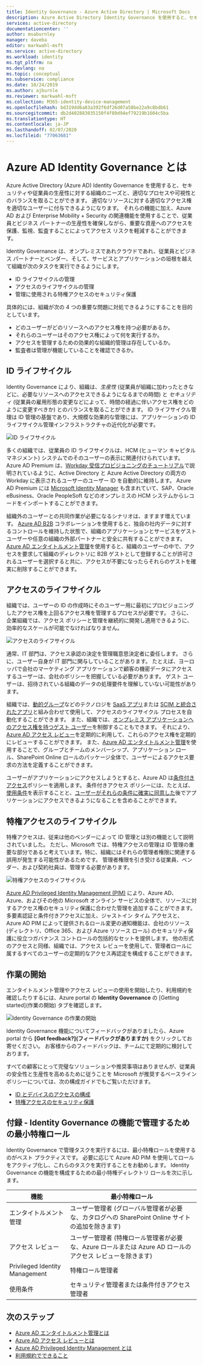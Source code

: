 ```yaml
---
title: Identity Governance - Azure Active Directory | Microsoft Docs
description: Azure Active Directory Identity Governance を使用すると、セキュリティや従業員の生産性に対する組織のニーズと、適切なプロセスや可視性とのバランスを取ることができます。
services: active-directory
documentationcenter: ''
author: msaburnley
manager: daveba
editor: markwahl-msft
ms.service: active-directory
ms.workload: identity
ms.tgt_pltfrm: na
ms.devlang: na
ms.topic: conceptual
ms.subservice: compliance
ms.date: 10/24/2019
ms.author: ajburnle
ms.reviewer: markwahl-msft
ms.collection: M365-identity-device-management
ms.openlocfilehash: bd319dd6a83a392f6df26d07a58be22a9c8bdb61
ms.sourcegitcommit: db2d402883035150f4f89d94ef79219b1604c5ba
ms.translationtype: HT
ms.contentlocale: ja-JP
ms.lasthandoff: 02/07/2020
ms.locfileid: "77063681"
---
```

# <a name="what-is-azure-ad-identity-governance"></a>Azure AD Identity Governance とは

Azure Active Directory (Azure AD) Identity Governance を使用すると、セキュリティや従業員の生産性に対する組織のニーズと、適切なプロセスや可視性とのバランスを取ることができます。 適切なリソースに対する適切なアクセス権を適切なユーザーに付与できるようになります。 それらの機能に加え、Azure AD および Enterprise Mobility + Security の関連機能を使用することで、従業員とビジネス パートナーの生産性を確保しながら、重要な資産へのアクセスを保護、監視、監査することによってアクセス リスクを軽減することができます。  

Identity Governance は、オンプレミスであれクラウドであれ、従業員とビジネス パートナーとベンダー、そして、サービスとアプリケーションの垣根を越えて組織が次のタスクを実行できるようにします。

- ID ライフサイクルの管理
- アクセスのライフサイクルの管理
- 管理に使用される特権アクセスのセキュリティ保護

具体的には、組織が次の 4 つの重要な問題に対処できるようにすることを目的としています。

- どのユーザーがどのリソースへのアクセス権を持つ必要があるか。
- それらのユーザーはそのアクセス権によって何を実行するか。
- アクセスを管理するための効果的な組織的管理は存在しているか。
- 監査者は管理が機能していることを確認できるか。

## <a name="identity-lifecycle"></a>ID ライフサイクル

Identity Governance により、組織は、*生産性* (従業員が組織に加わったときなどに、必要なリソースへのアクセスできるようになるまでの時間) と *セキュリティ* (従業員の雇用形態の変更などによって、時間の経過に伴いアクセス権をどのように変更すべきか) とのバランスを取ることができます。  ID ライフサイクル管理は ID 管理の基盤であり、大規模な効果的な管理には、アプリケーションの ID ライフサイクル管理インフラストラクチャの近代化が必要です。

![ID ライフサイクル](./media/identity-governance-overview/identity-lifecycle.png)

多くの組織では、従業員の ID ライフサイクルは、HCM (ヒューマン キャピタル マネジメント) システムでのそのユーザーの表示に関連付けられています。  Azure AD Premium は、[Workday 受信プロビジョニングのチュートリアル](../saas-apps/workday-inbound-tutorial.md)で説明されているように、Active Directory と Azure Active Directory の両方の Workday に表示されるユーザーのユーザー ID を自動的に維持します。  Azure AD Premium には [Microsoft Identity Manager](/microsoft-identity-manager/) も含まれていて、SAP、Oracle eBusiness、Oracle PeopleSoft などのオンプレミスの HCM システムからレコードをインポートすることができます。

組織外のユーザーとの共同作業が必要になるシナリオは、ますます増えています。 [Azure AD B2B](/azure/active-directory/b2b/) コラボレーションを使用すると、独自の社内データに対するコントロールを維持した状態で、組織のアプリケーションとサービスをゲスト ユーザーや任意の組織の外部パートナーと安全に共有することができます。  [Azure AD エンタイトルメント管理](entitlement-management-overview.md)を使用すると、組織のユーザーの中で、アクセスを要求して組織のディレクトリに B2B ゲストとして登録することが許可されるユーザーを選択すると共に、アクセスが不要になったらそれらのゲストを確実に削除することができます。

## <a name="access-lifecycle"></a>アクセスのライフサイクル

組織では、ユーザーの ID の作成時にそのユーザー用に最初にプロビジョニングしたアクセス権を上回るアクセス権を管理するプロセスが必要です。  さらに、企業組織では、アクセス ポリシーと管理を継続的に開発し適用できるように、効率的なスケールが可能でなければなりません。

![アクセスのライフサイクル](./media/identity-governance-overview/access-lifecycle.png)

通常、IT 部門は、アクセス承認の決定を管理職意思決定者に委任します。  さらに、ユーザー自身が IT 部門に関与していることがあります。  たとえば、ヨーロッパで会社のマーケティング アプリケーションで顧客の機密データにアクセスするユーザーは、会社のポリシーを把握している必要があります。 ゲスト ユーザーは、招待されている組織のデータの処理要件を理解していない可能性があります。

組織では、[動的グループ](../users-groups-roles/groups-dynamic-membership.md)などのテクノロジを [SaaS アプリ](../saas-apps/tutorial-list.md)または [SCIM と統合されたアプリ](../app-provisioning/use-scim-to-provision-users-and-groups.md)と組み合わせて使用して、アクセスのライフサイクル プロセスを自動化することができます。  また、組織では、[オンプレミス アプリケーションへのアクセス権を持つゲスト ユーザー](../b2b/hybrid-cloud-to-on-premises.md)を制御することもできます。  それにより、[Azure AD アクセス レビュー](access-reviews-overview.md)を定期的に利用して、これらのアクセス権を定期的にレビューすることができます。   また、[Azure AD エンタイトルメント管理](entitlement-management-overview.md)を使用することで、グループとチームのメンバーシップ、アプリケーション ロール、SharePoint Online ロールのパッケージ全体で、ユーザーによるアクセス要求の方法を定義することができます。

ユーザーがアプリケーションにアクセスしようとすると、Azure AD は[条件付きアクセス](/azure/active-directory/conditional-access/)ポリシーを適用します。 条件付きアクセス ポリシーには、たとえば、[使用条件](../conditional-access/terms-of-use.md)を表示することと、[ユーザーがそれらの条件に確実に同意した](../conditional-access/require-tou.md)後でアプリケーションにアクセスできるようになることを含めることができます。

## <a name="privileged-access-lifecycle"></a>特権アクセスのライフサイクル

特権アクセスは、従来は他のベンダーによって ID 管理とは別の機能として説明されていました。 ただし、Microsoft では、特権アクセスの管理は ID 管理の重要な部分であると考えています。特に、組織にはそれらの管理者権限に関連する誤用が発生する可能性があるためです。 管理者権限を引き受ける従業員、ベンダー、および契約社員は、管理する必要があります。

![特権アクセスのライフサイクル](./media/identity-governance-overview/privileged-access-lifecycle.png)

[Azure AD Privileged Identity Management (PIM)](../privileged-identity-management/pim-configure.md) により、Azure AD、Azure、およびその他の Microsoft オンライン サービスの全体で、リソースに対するアクセス権のセキュリティ保護に合わせた管理を追加することができます。  多要素認証と条件付きアクセスに加え、ジャストイン タイム アクセスと、Azure AD PIM によって提供されるロール変更の通知機能は、会社のリソース (ディレクトリ、Office 365、および Azure リソース ロール) のセキュリティ保護に役立つガバナンス コントロールの包括的なセットを提供します。 他の形式のアクセスと同様、組織では、アクセス レビューを使用して、管理者ロールに属するすべてのユーザーの定期的なアクセス再認定を構成することができます。

## <a name="getting-started"></a>作業の開始

エンタイトルメント管理やアクセス レビューの使用を開始したり、利用規約を確認したりするには、Azure portal の **Identity Governance** の [Getting started]\(作業の開始\) タブを確認します。

![Identity Governance の作業の開始](./media/identity-governance-overview/getting-started.png)


Identity Governance 機能についてフィードバックがありましたら、Azure portal から **[Got feedback?]\(フィードバックがありますか\)** をクリックしてお寄せください。 お客様からのフィードバックは、チームにて定期的に検討しております。

すべての顧客にとって完璧なソリューションや推奨事項はありませんが、従業員の安全性と生産性を高めるために従うことを Microsoft が推奨するベースライン ポリシーについては、次の構成ガイドでもご覧いただけます。

- [ID とデバイスのアクセスの構成](/microsoft-365/enterprise/microsoft-365-policies-configurations)
- [特権アクセスのセキュリティ保護](../users-groups-roles/directory-admin-roles-secure.md)

## <a name="appendix---least-privileged-roles-for-managing-in-identity-governance-features"></a>付録 - Identity Governance の機能で管理するための最小特権ロール

Identity Governance で管理タスクを実行するには、最小特権ロールを使用するのがベスト プラクティスです。 必要に応じて Azure AD PIM を使用してロールをアクティブ化し、これらのタスクを実行することをお勧めします。 Identity Governance の機能を構成するための最小特権ディレクトリ ロールを次に示します。

| 機能 | 最小特権ロール |
| ------- | --------------------- |
| エンタイトルメント管理 | ユーザー管理者 (グローバル管理者が必要な、カタログへの SharePoint Online サイトの追加を除きます) |
| アクセス レビュー | ユーザー管理者 (特権ロール管理者が必要な、Azure ロールまたは Azure AD ロールのアクセス レビューを除きます) |
|Privileged Identity Management | 特権ロール管理者 |
| 使用条件 | セキュリティ管理者または条件付きアクセス管理者 |

## <a name="next-steps"></a>次のステップ

- [Azure AD エンタイトルメント管理とは](entitlement-management-overview.md)
- [Azure AD アクセス レビューとは](access-reviews-overview.md)
- [Azure AD Privileged Identity Management とは](../privileged-identity-management/pim-configure.md)
- [利用規約でできること](active-directory-tou.md)



